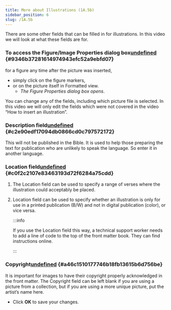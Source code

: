 ```yaml
---
title: More about Illustrations (1A.5b)
sidebar_position: 6
slug: /1A.5b
---
```




There are some other fields that can be filled in for illustrations. In this video we will look at what these fields are for.


### To access the Figure/Image Properties dialog box[undefined](https://manual.paratext.org/Video-summaries/Stage-1/Additional/1A.5b#to-access-the-figureimage-properties-dialog-box) {#9346b37281614974943efc52a9ebfd07}


for a figure any time after the picture was inserted,

- simply click on the figure markers,
- or on the picture itself in Formatted view.
	- _The Figure Properties dialog box opens_.

You can change any of the fields, including which picture file is selected. In this video we will only edit the fields which were not covered in the video “How to insert an illustration”.


### Description field[undefined](https://manual.paratext.org/Video-summaries/Stage-1/Additional/1A.5b#description-field) {#c2e90edf17094db0866cd0c797572172}


This will not be published in the Bible. It is used to help those preparing the text for publication who are unlikely to speak the language. So enter it in another language.


### Location field[undefined](https://manual.paratext.org/Video-summaries/Stage-1/Additional/1A.5b#location-field) {#c0f2c2107e83463193d72f6284a75cdd}

1. The Location field can be used to specify a range of verses where the illustration could acceptably be placed.
1. Location field can be used to specify whether an illustration is only for use in a printed publication (B/W) and not in digital publication (color), or vice versa.

	:::info
	
	If you use the Location field this way, a technical support worker needs to add a line of code to the top of the front matter book. They can find instructions online.
	
	:::
	



### Copyright[undefined](https://manual.paratext.org/Video-summaries/Stage-1/Additional/1A.5b#copyright) {#a46c1510177746b18fb13615b6d756be}


It is important for images to have their copyright properly acknowledged in the front matter. The Copyright field can be left blank if you are using a picture from a collection, but if you are using a more unique picture, put the artist’s name here.

- Click **OK** to save your changes.
